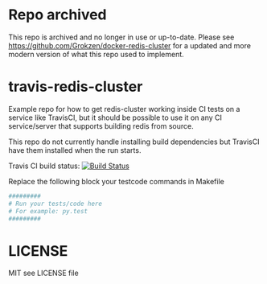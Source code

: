 Repo archived
=============

This repo is archived and no longer in use or up-to-date. Please see https://github.com/Grokzen/docker-redis-cluster for a updated and more modern version of what this repo used to implement.


travis-redis-cluster
====================

Example repo for how to get redis-cluster working inside CI tests on a service like TravisCI, but it should be possible to use it on any CI service/server that supports building redis from source.

This repo do not currently handle installing build dependencies but TravisCI have them installed when the run starts.

Travis CI build status: [![Build Status](https://travis-ci.org/Grokzen/travis-redis-cluster.svg?branch=master)](https://travis-ci.org/Grokzen/travis-redis-cluster)

Replace the following block your testcode commands in Makefile

```python
#########
# Run your tests/code here
# For example: py.test
#########
```


LICENSE
=======

MIT see LICENSE file
